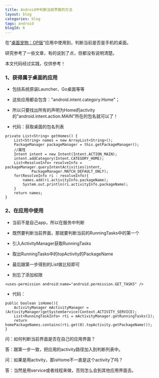 ```yaml
---
title: Android中判断当前界面的方法
layout: blog
categories: blog
tags: android
blogId: 6
---
```


在“[桌面宠物：OP版]({{site.url}}/app/2014/08/01/4-pet-op)”应用中使用到，判断当前是否是手机的桌面。

研究参考了一些文章，有的说到了点，但都没有说明清楚。

本文代码经过实践，仅供参考！

### 1、获得属于桌面的应用

*   包括系统原装Launcher、Go桌面等等

*   这些应用都会包含："android.intent.category.Home"；

*   所以只要找出所有的声明为Home的activity的"android.intent.action.MAIN"所在的包名就可以了！

*   代码：获取桌面的包名列表

```
private List<String> getHomes() {  
    List<String> names = new ArrayList<String>();  
    PackageManager packageManager = this.getPackageManager();  
    //属性  
    Intent intent = new Intent(Intent.ACTION_MAIN);  
    intent.addCategory(Intent.CATEGORY_HOME);  
    List<ResolveInfo> resolveInfo = packageManager.queryIntentActivities(intent,  
            PackageManager.MATCH_DEFAULT_ONLY);  
    for(ResolveInfo ri : resolveInfo){  
        names.add(ri.activityInfo.packageName);  
        System.out.println(ri.activityInfo.packageName);  
    }  
    return names;  
}
```

### 2、在应用中使用

*   当前不是自己app，所以在服务中判断

*   既然要判断当前界面，那就要判断当前的RunningTasks中的第一个

*   引入ActivityManager获取RunningTasks

*   取出RunningTasks中的topActivity的PackageName

*   最后跟第一步得到的List做比较即可

*   别忘了添加权限

```
<uses-permission android:name="android.permission.GET_TASKS" />
```

*   代码：

```
public boolean isHome(){  
    ActivityManager mActivityManager = (ActivityManager)getSystemService(Context.ACTIVITY_SERVICE);  
    List<RunningTaskInfo> rti = mActivityManager.getRunningTasks(1);  
    return homePackageNames.contains(rti.get(0).topActivity.getPackageName());  
}
```

问：如何判断当前界面是否在自己的应用界面？

答：跟第一步一致，把应用的activity路径加入到判断列表中。

问：如果是用activity，那isHome不一直是这个activity了吗？

答：当然是用service或者线程来做，否则怎么会到其他应用界面去。